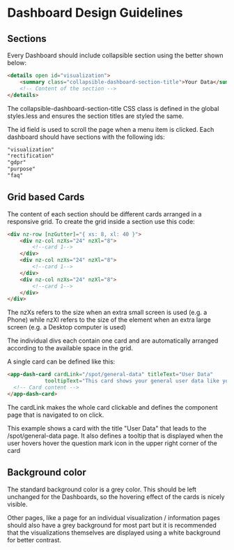 # Dashboard Design Guidelines

## Sections

Every Dashboard should include collapsible section using the better shown below:

```html
<details open id="visualization">
    <summary class="collapsible-dashboard-section-title">Your Data</summary>
    <!-- Content of the section -->
</details>
```

The collapsible-dashboard-section-title CSS class is defined in the global styles.less and ensures the section titles are styled the same.

The id field is used to scroll the page when a menu item is clicked. Each dashboard should have sections with the following ids:

```html
"visualization"
"rectification"
"gdpr"
"purpose"
"faq"
```

## Grid based Cards

The content of each section should be different cards arranged in a responsive grid. To create the grid inside a section use this code:

```html
<div nz-row [nzGutter]="{ xs: 8, xl: 40 }">
    <div nz-col nzXs="24" nzXl="8">
		<!--card 1-->
    </div>
    <div nz-col nzXs="24" nzXl="8">
		<!--card 1-->
    </div>
    <div nz-col nzXs="24" nzXl="8">
		<!--card 1-->
    </div>
</div>
```

The nzXs refers to the size when an extra small screen is used (e.g. a Phone) while nzXl refers to the size of the element when an extra large screen (e.g. a Desktop computer is used)

The individual divs each contain one card and are automatically arranged according to the available space in the grid.

A single card can be defined like this:

```html
<app-dash-card cardLink="/spot/general-data" titleText="User Data" 
            tooltipText="This card shows your general user data like your email, gender, postal address etc. Click to find out 								more.">
  <!-- Card content -->
</app-dash-card>
```

The cardLink makes the whole card clickable and defines the component page that is navigated to on click.

This example shows a card with the title "User Data" that leads to the /spot/general-data page. It also defines a tooltip that is displayed when the user hovers hover the question mark icon in the upper right corner of the card

## Background color

The standard background color is a grey color. This should be left unchanged for the Dashboards, so the hovering effect of the cards is nicely visible.

Other pages, like a page for an individual visualization / information pages should also have a grey background for most part but it is recommended that the visualizations themselves are displayed using a white background for better contrast.



